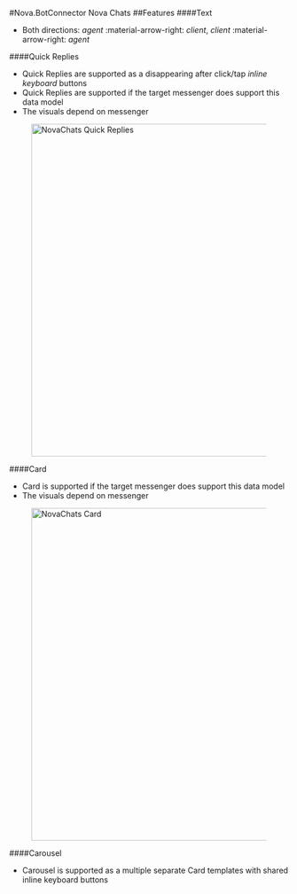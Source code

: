 #Nova.BotConnector Nova Chats
##Features
####Text
- Both directions: *agent* :material-arrow-right: *client*, *client* :material-arrow-right: *agent*

####Quick Replies
- Quick Replies are supported as a disappearing after click/tap *inline keyboard* buttons
- Quick Replies are supported if the target messenger does support this data model
- The visuals depend on messenger

<figure> <img src="/nova.docs/components/botconnector/examples/NovaChatsConnectorQuickReplies.png" title="NovaChats Quick Replies" width="600" height"500"> </a> </figure>

####Card
- Card is supported if the target messenger does support this data model
- The visuals depend on messenger

<figure> <img src="/nova.docs/components/botconnector/examples/NovaChatsConnectorCard.png" title="NovaChats Card" width="600" height"500"> </a> </figure>

####Carousel
- Carousel is supported as a multiple separate Card templates with shared inline keyboard buttons
